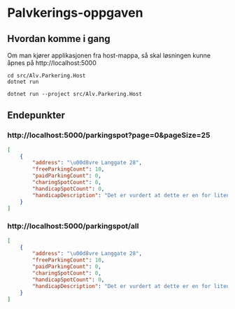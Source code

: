 # Palvkerings-oppgaven

## Hvordan komme i gang
Om man kjører applikasjonen fra host-mappa, så skal løsningen kunne åpnes på http://localhost:5000
``` shell
cd src/Alv.Parkering.Host
dotnet run
```

```shell
dotnet run --project src/Alv.Parkering.Host
```


## Endepunkter

### http://localhost:5000/parkingspot?page=0&pageSize=25
``` json
[
    {
        "address": "\u00d8vre Langgate 28",
        "freeParkingCount": 10,
        "paidParkingCount": 0,
        "charingSpotCount": 0,
        "handicapSpotCount": 0,
        "handicapDescription": "Det er vurdert at dette er en for liten og trang plass til å kunne tilrettelegge HC plass ihht kravene om utforming og st\u00f8rrelse. Det er kommunale HC plasser i nærheten (Conradisgt og Klostergaten)."
    }
]
```


### http://localhost:5000/parkingspot/all
``` json
[
    {
        "address": "\u00d8vre Langgate 28",
        "freeParkingCount": 10,
        "paidParkingCount": 0,
        "charingSpotCount": 0,
        "handicapSpotCount": 0,
        "handicapDescription": "Det er vurdert at dette er en for liten og trang plass til å kunne tilrettelegge HC plass ihht kravene om utforming og st\u00f8rrelse. Det er kommunale HC plasser i nærheten (Conradisgt og Klostergaten)."
    }
]
```
